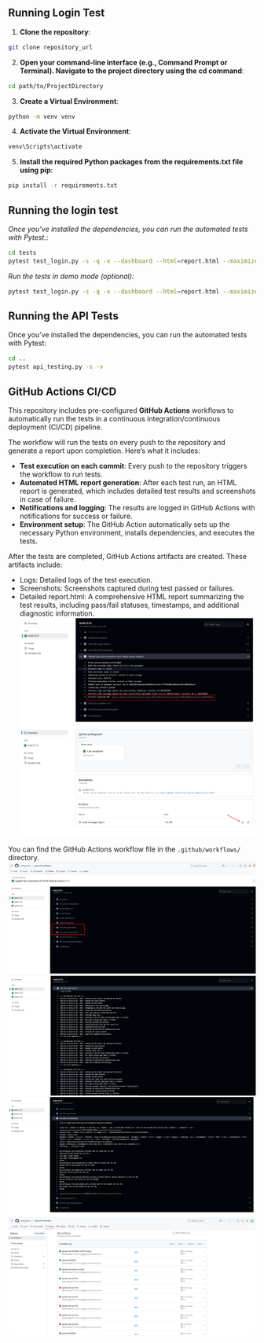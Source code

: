 ## Running Login Test

1. **Clone the repository**:

```bash
git clone repository_url
```

2. **Open your command-line interface (e.g., Command Prompt or Terminal). Navigate to the project directory using the cd
   command**:

```bash
cd path/to/ProjectDirectory
```

3. **Create a Virtual Environment**:

```bash
python -m venv venv
```

4. **Activate the Virtual Environment**:

```bash
venv\Scripts\activate
```

5. **Install the required Python packages from the requirements.txt file using pip**:

```bash
pip install -r requirements.txt
```

## Running the login test

*Once you’ve installed the dependencies, you can run the automated tests with Pytest.*:

```bash
cd tests
pytest test_login.py -s -q -x --dashboard --html=report.html --maximize --screenshot --rs
```

*Run the tests in demo mode (optional):*

```bash
pytest test_login.py -s -q -x --dashboard --html=report.html --maximize --screenshot --rs --demo
```

## Running the API Tests

Once you’ve installed the dependencies, you can run the automated tests with Pytest:

```bash
cd ..
pytest api_testing.py -s -v
```

## GitHub Actions CI/CD

This repository includes pre-configured **GitHub Actions** workflows to automatically run the tests in a continuous
integration/continuous deployment (CI/CD) pipeline.

The workflow will run the tests on every push to the repository and generate a report upon completion. Here’s what it
includes:

- **Test execution on each commit**: Every push to the repository triggers the workflow to run tests.
- **Automated HTML report generation**: After each test run, an HTML report is generated, which includes detailed test
  results and screenshots in case of failure.
- **Notifications and logging**: The results are logged in GitHub Actions with notifications for success or failure.
- **Environment setup**: The GitHub Action automatically sets up the necessary Python environment, installs
  dependencies, and executes the tests.

After the tests are completed, GitHub Actions artifacts are created. These artifacts include:
- Logs: Detailed logs of the test execution.
- Screenshots: Screenshots captured during test passed or failures.
- Detailed report.html: A comprehensive HTML report summarizing the test results, including pass/fail statuses, timestamps, and additional diagnostic information.
![img_4.png](images_and_files/img_4.png)
![img_5.png](images_and_files/img_5.png)


You can find the GitHub Actions workflow file in the `.github/workflows/` directory.
![img.png](images_and_files/img.png)
![img_2.png](images_and_files/img_2.png)
![img_1.png](images_and_files/img_1.png)
![img_3.png](images_and_files/img_3.png)






